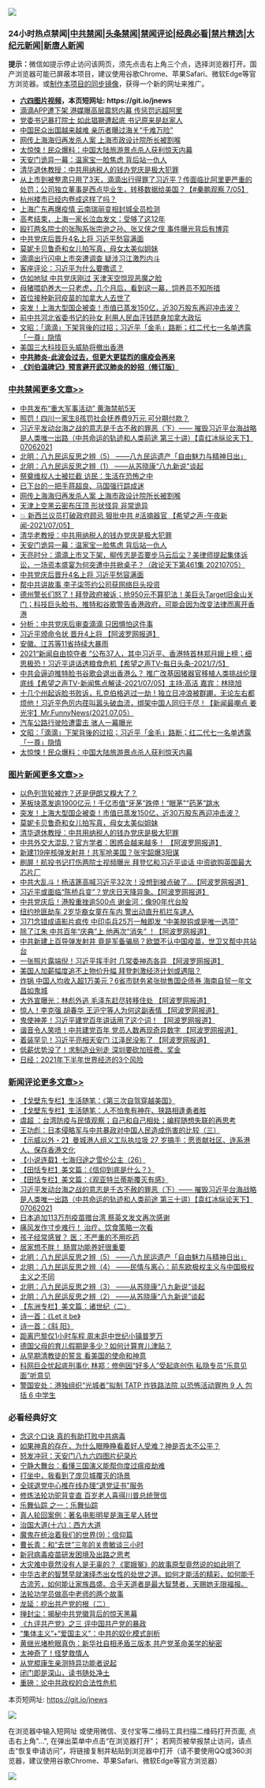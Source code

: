 ![](https://raw.githubusercontent.com/fqnews/bnews/master/64photo/fqnews-qr.jpg)

<div id="tt">
<h3>24小时热点禁闻|<a href="#%E4%B8%AD%E5%85%B1%E7%A6%81%E9%97%BB%E6%9B%B4%E5%A4%9A%E6%96%87%E7%AB%A0">中共禁闻</a>|<a href="#%E5%9B%BE%E7%89%87%E6%96%B0%E9%97%BB%E6%9B%B4%E5%A4%9A%E6%96%87%E7%AB%A0">头条禁闻</a>|<a href="#%E6%96%B0%E9%97%BB%E8%AF%84%E8%AE%BA%E6%9B%B4%E5%A4%9A%E6%96%87%E7%AB%A0">禁闻评论|<a href="#%E5%BF%85%E7%9C%8B%E7%BB%8F%E5%85%B8%E5%A5%BD%E6%96%87">经典必看|<a href="/video.md#%E7%A6%81%E7%89%87%E7%B2%BE%E9%80%89">禁片精选</a>|<a href="https://github.com/fqnews/djy/blob/master/gb/nf1351518.md#1">大纪元新闻</a>|<a href="https://github.com/fqnews/ntdtv/blob/master/gb/prog204.md#1">新唐人新闻</a></h3>
<div><b>提示：</b>微信如提示停止访问该网页，须先点击右上角三个点，选择浏览器打开。国产浏览器可能已屏蔽本项目，建议使用谷歌Chrome、苹果Safari、微软Edge等官方浏览器。或<a href="https://github.com/fqnews/bnews/blob/master/%E5%88%B6%E4%BD%9Cgit%E7%A6%81%E9%97%BB%E9%95%9C%E5%83%8F.md">制作本项目的同步镜像</a>，获得一个新的网址来推广。</div>
<ul>
<li><b><a href="http://d1.bdrive.tk/64.mp4" target="_blank">六四图片视频</a>，本页短网址: https://git.io/jnews</b></li>
<li><a href="/cbnews/20210705/1580977.md">滴滴APP遭下架 港媒曝高层震怒内幕 传惩罚远超阿里</a></li>
<li><a href="/cnnews/20210705/1581018.md">党委书记暴打院士 如此猖獗遭起底 书记原来是赵家人</a></li>
<li><a href="/cnnews/20210706/1581117.md">中国民众出国越来越难 亲历者曝过海关“千难万险”</a></li>
<li><a href="/cbnews/20210706/1581524.md">网传上海海归再发杀人案 上海市政设计院所长被割喉</a></li>
<li><a href="/cbnews/20210706/1581223.md">太惊悚！民众爆料：中国大陆旅游景点杀人获利惊天内幕</a></li>
<li><a href="/cbnews/20210706/1581435.md">天安门诡异一幕：温家宝一脸焦虑 背后站一仇人</a></li>
<li><a href="/topimagenews/20210705/1580992.md">清华退休教授：中共用纳税人的钱办党庆是极大犯罪</a></li>
<li><a href="/bannedvideo/20210706/1581210.md">从上市到被整肃只用了3天，滴滴出行得罪了习近平？传面临比阿里更严重的处罚；公司独立董事是西点毕业生，转移数据给美国？【#秦鹏观察 7/05】</a></li>
<li><a href="/ssgc/20210705/1580986.md">杭州楼市已经内卷成这样了吗？</a></li>
<li><a href="/cbnews/20210705/1581086.md">上海广东再爆疫情 云南瑞丽变相封城全员检测</a></li>
<li><a href="/cnnews/20210706/1581257.md">高考结束，上海一家长泣血发文：受够了这12年</a></li>
<li><a href="/baitai/20210706/1581380.md">殴打两名院士的张陶系张宗逊之孙、张又侠之侄 事件曝光背后有博弈</a></li>
<li><a href="/cbnews/20210706/1581407.md">中共党庆后晋升4名上将 习近平愁容满面</a></li>
<li><a href="/topimagenews/20210706/1581222.md">莫妮卡贝鲁奇和女儿拍写真，母女太美似姐妹</a></li>
<li><a href="/cbnews/20210705/1581063.md">滴滴出行闪电上市突遭调查 疑涉习江激烈内斗</a></li>
<li><a href="/baitai/20210706/1581159.md">客座评论：习近平为什么要撒谎？</a></li>
<li><a href="/cbnews/20210705/1581015.md">仿如地狱 中共党庆刚过 天津天空惊现恶魔之脸</a></li>
<li><a href="/funmedia/20210706/1581241.md">母猪喂奶养大一只老虎，几个月后，看到这一幕，饲养员不知所措</a></li>
<li><a href="/cnnews/20210706/1581181.md">首位接种新冠疫苗的加拿大人去世了</a></li>
<li><a href="/topimagenews/20210706/1581505.md">突发！上海大型国企被查！市值已蒸发150亿，近30万股东再迎冲击波？</a></li>
<li><a href="/renquan/xgmyd/20210705/1580935.md">前中共河北省委书记的孙女 利用人民血汗钱跻身加拿大政坛</a></li>
<li><a href="/cbnews/20210706/1581239.md">文昭：「滴滴」下架背後的过招；习近平「金毛」路断；红二代七一名单透露「一尊」隐情</a></li>
<li><a href="/cnnews/hknews/20210706/1581177.md">美国三大科技巨头威胁将撤出香港</a></li>
<li><b><a href="/comments/20200211/1275071.md" target="_blank">中共肺炎-此波会过去，但更大更猛烈的瘟疫会再来</a></b></li>
<li><b><a href="/comments/20200207/1272816.md" target="_blank">《刘伯温碑记》预言避开武汉肺炎的妙招（修订版）</a></b></li>
</ul>
</div>

<div class="catlist">
<h3><a href="/cbnews/" target="_blank">中共禁闻</a><span><a href="/cbnews/" target="_blank" rel="nofollow">更多文章>></a></span></h3>
<ul>
<li><a href="/cbnews/20210706/1581613.md" target="_blank">中共发布“重大军事活动” 黄海禁航5天</a></li>
<li><a href="/cbnews/20210706/1581612.md" target="_blank">照罚！四川一家生8孩罚社会抚养费9万元 可分期付款？</a></li>
<li><a href="/comments/20210706/1581604.md" target="_blank">习近平发动台海之战的意志是千古不赦的罪恶（下）—— 摧毁习近平台海战略是人类唯一出路（中共命运的轨迹和人类前途  第三十讲）【袁红冰纵论天下】 07062021</a></li>
<li><a href="/comments/20210706/1581589.md" target="_blank">北明：八九民运反思之辨（5） ——八九民运遗产「自由魅力与精神日出」</a></li>
<li><a href="/cbnews/20210706/1581574.md" target="_blank">北明：八九民运反思之辨（1） ——从苏晓康“八九新说”谈起</a></li>
<li><a href="/cbnews/20210706/1581563.md" target="_blank">祭奠维权人士被拦截 访民：生活在恐怖之中</a></li>
<li><a href="/cbnews/20210706/1581553.md" target="_blank">已下台的一把手蒋超良、马国强行踪成迷</a></li>
<li><a href="/cbnews/20210706/1581524.md" target="_blank">网传上海海归再发杀人案 上海市政设计院所长被割喉</a></li>
<li><a href="/cbnews/20210706/1581507.md" target="_blank">天津上空黑云密布压顶 形状怪异 非常诡异</a></li>
<li><a href="/comments/20210706/1581450.md" target="_blank">💥 新西兰议员打破政府顾忌 狠批中共 #活摘器官 【希望之声-午夜新闻-2021/07/05】</a></li>
<li><a href="/cbnews/20210706/1581444.md" target="_blank">清华老教授：中共用纳税人的钱办党庆是极大犯罪</a></li>
<li><a href="/cbnews/20210706/1581435.md" target="_blank">天安门诡异一幕：温家宝一脸焦虑 背后站一仇人</a></li>
<li><a href="/cbnews/20210706/1581433.md" target="_blank">天亮时分：滴滴上市又下架，柳传志是否要步马云后尘？美律师提起集体诉讼，一场资本盛宴为何突遭中共掀桌子？（政论天下第461集 20210705）</a></li>
<li><a href="/cbnews/20210706/1581407.md" target="_blank">中共党庆后晋升4名上将 习近平愁容满面</a></li>
<li><a href="/cbnews/20210706/1581406.md" target="_blank">帮中共讲故事 李子柒签约公司获网络巨头投资</a></li>
<li><a href="/comments/20210706/1581383.md" target="_blank">德州警长们怒了！拜登政府被诉；抢950元不算犯法！美巨头Target旧金山关门；科技巨头脸书、推特和谷歌警告香港政府，可能会因为改变法律而离开香港</a></li>
<li><a href="/cbnews/20210706/1581368.md" target="_blank">分析：中共党庆后审查滴滴 只因惧怕这件事</a></li>
<li><a href="/cbnews/20210706/1581367.md" target="_blank">习近平颁命令状 晋升4上将 【阿波罗网报道】</a></li>
<li><a href="/cbnews/20210706/1581316.md" target="_blank">安徽、江苏等11省持续大暴雨</a></li>
<li><a href="/comments/20210706/1581263.md" target="_blank">2021“新闻自由掠夺者 ”公布37人，其中习近平、香港特首林郑月娥上榜；细思极恐！习近平讲话透粮食危机【希望之声TV-每日头条-2021/7/5】</a></li>
<li><a href="/comments/20210706/1581250.md" target="_blank">中共会逼迫推特脸书谷歌会退出香港么？ 推广改基因猪器官移植人类挑战伦理底线【希望之声TV-新闻焦点解读-2021/07/05】主持:高洁  嘉宾：林晓旭</a></li>
<li><a href="/comments/20210706/1581243.md" target="_blank">十几个州起诉脸书败诉，扎克伯格逃过一劫！独立日冲浪被群謿，无论左右都烦他！习近平色厉内荏叫嚣头破血流，绑架中国人同归于尽！【新闻最嘲点 姜光宇】Mr.FunnyNews(2021.07.05）‬</a></li>
<li><a href="/cbnews/20210706/1581240.md" target="_blank">汽车公路行驶险遭雷击 骇人一幕曝光</a></li>
<li><a href="/cbnews/20210706/1581239.md" target="_blank">文昭：「滴滴」下架背後的过招；习近平「金毛」路断；红二代七一名单透露「一尊」隐情</a></li>
<li><a href="/cbnews/20210706/1581223.md" target="_blank">太惊悚！民众爆料：中国大陆旅游景点杀人获利惊天内幕</a></li>

</ul>
</div>
<div class="catlist">
<h3><a href="/topimagenews/" target="_blank">图片新闻</a><span><a href="/topimagenews/" target="_blank" rel="nofollow">更多文章>></a></span></h3>
<ul>
<li><a href="/topimagenews/20210706/1581523.md" target="_blank">以色列货轮被炸？还是伊朗又糗大了？</a></li>
<li><a href="/topimagenews/20210706/1581506.md" target="_blank">茅板块蒸发逾1900亿元！千亿市值“牙茅”跌停！“眼茅”“药茅”跳水</a></li>
<li><a href="/topimagenews/20210706/1581505.md" target="_blank">突发！上海大型国企被查！市值已蒸发150亿，近30万股东再迎冲击波？</a></li>
<li><a href="/topimagenews/20210706/1581222.md" target="_blank">莫妮卡贝鲁奇和女儿拍写真，母女太美似姐妹</a></li>
<li><a href="/topimagenews/20210705/1580992.md" target="_blank">清华退休教授：中共用纳税人的钱办党庆是极大犯罪</a></li>
<li><a href="/topimagenews/20210705/1580819.md" target="_blank">中共外交大混乱？官方学者：困惑会越来越多！ 【阿波罗网报道】</a></li>
<li><a href="/topimagenews/20210705/1580483.md" target="_blank">新建119座核弹发射井！共军呛美国？张宇韶爆3阳谋</a></li>
<li><a href="/topimagenews/20210704/1580353.md" target="_blank">刷屏！航投书记打伤两院士视频曝光 拜登忆和习近平谈话 中资欲购英国最大芯片厂</a></li>
<li><a href="/topimagenews/20210704/1580198.md" target="_blank">中共大乱斗！杨洁篪高喊习近平32次！没想到被点破了&#8230;【阿波罗网报道】</a></li>
<li><a href="/topimagenews/20210704/1580090.md" target="_blank">习近平或面临“陈桥兵变”？党庆日天降异象。【阿波罗网报道】</a></li>
<li><a href="/topimagenews/20210704/1579925.md" target="_blank">中共党庆后！港股重挫逾500点 谢金河：像90年代台股</a></li>
<li><a href="/topimagenews/20210704/1579885.md" target="_blank">纽约抢匪劫车 2岁华裔女童在车内 警出动直升机拦车逮人</a></li>
<li><a href="/topimagenews/20210703/1579780.md" target="_blank">习71念错成语影片疯传 中印屯兵25万一触即发 “中美脱钩或是唯一选项”</a></li>
<li><a href="/topimagenews/20210703/1579613.md" target="_blank">除了江朱 中共百年“庆典”上 他再次“消失” ！【阿波罗网报道】</a></li>
<li><a href="/topimagenews/20210702/1579216.md" target="_blank">中共新建上百导弹发射井 竟是军备骗局？欧盟不认中国疫苗，世卫又帮中共站台</a></li>
<li><a href="/topimagenews/20210702/1578867.md" target="_blank">一张照片露端倪！习近平挥手时 几常委神态各异 【阿波罗网报道】</a></li>
<li><a href="/topimagenews/20210702/1578533.md" target="_blank">美国人加薪幅度追不上物价升幅 拜登刺激经济计划或遇阻？</a></li>
<li><a href="/topimagenews/20210701/1578374.md" target="_blank">炸锅 中国人均收入超1万美元？6省市财务紧张抛售国企债券 海南自贸一年文昌如鬼城</a></li>
<li><a href="/topimagenews/20210701/1578148.md" target="_blank">大外宣曝光：林彪外逃 毛泽东赶尽转移住处 【阿波罗网报道】</a></li>
<li><a href="/topimagenews/20210701/1578123.md" target="_blank">惊人！李克强 胡春华 王沪宁等人为何这副表情 【阿波罗网报道】</a></li>
<li><a href="/topimagenews/20210701/1578104.md" target="_blank">鬼使神差！习近平建党百年讲话用了这个词！ 【阿波罗网报道】</a></li>
<li><a href="/topimagenews/20210701/1578070.md" target="_blank">谐音令人笑喷！中共建党百年 党员人数再现奇异数字 【阿波罗网报道】</a></li>
<li><a href="/topimagenews/20210701/1577976.md" target="_blank">着装罕见！习近平亮相天安门 江泽民没影了 【阿波罗网报道】</a></li>
<li><a href="/topimagenews/20210701/1577804.md" target="_blank">低薪优势没了！求制造业别走 深圳要砍加班费、奖金</a></li>
<li><a href="/topimagenews/20210701/1577795.md" target="_blank">日经：2021年下半年世界经济的3个风险</a></li>

</ul>
</div>
<div class="catlist">
<h3><a href="/comments/" target="_blank">新闻评论</a><span><a href="/comments/" target="_blank" rel="nofollow">更多文章>></a></span></h3>
<ul>
<li><a href="/comments/20210706/1581652.md" target="_blank">【戈壁东专栏】生活随笔：《第三次自驾穿越美国》</a></li>
<li><a href="/comments/20210706/1581651.md" target="_blank">【戈壁东专栏】生活随笔：人不怕鬼有神在、狭路相逢勇者胜</a></li>
<li><a href="/comments/20210706/1581650.md" target="_blank">虞超 ：台湾防疫与民情观察；自己和自己相处；编程随想失联的再思考</a></li>
<li><a href="/comments/20210706/1581643.md" target="_blank">王功彪：日本侵略军与中共暴政对中国人民造成伤害的比较（三）</a></li>
<li><a href="/comments/20210706/1581611.md" target="_blank">【示威以外・2】曼城港人组义工队执垃圾 27 岁搞手：愿贡献社区、连系港人、保存香港文化</a></li>
<li><a href="/comments/20210706/1581609.md" target="_blank">【小说连载】七海归途之雪伦公主（26）</a></li>
<li><a href="/comments/20210706/1581607.md" target="_blank">【田恬专栏】美文篇：《信仰到底是什么？》</a></li>
<li><a href="/comments/20210706/1581605.md" target="_blank">【田恬专栏】美文篇：《观亚特兰蒂斯覆灭有感》</a></li>
<li><a href="/comments/20210706/1581604.md" target="_blank">习近平发动台海之战的意志是千古不赦的罪恶（下）—— 摧毁习近平台海战略是人类唯一出路（中共命运的轨迹和人类前途  第三十讲）【袁红冰纵论天下】 07062021</a></li>
<li><a href="/comments/20210706/1581599.md" target="_blank">日本追加113万剂疫苗赠台湾 蔡英文发文再次感谢</a></li>
<li><a href="/comments/20210706/1581598.md" target="_blank">痛风发作寸步难行！ 治疗、饮食策略一次看</a></li>
<li><a href="/comments/20210706/1581597.md" target="_blank">孩子经常感冒？ 医：不严重的不用吃药</a></li>
<li><a href="/comments/20210706/1581596.md" target="_blank">居家想不胖！ 肠胃功能养好很重要</a></li>
<li><a href="/comments/20210706/1581589.md" target="_blank">北明：八九民运反思之辨（5） ——八九民运遗产「自由魅力与精神日出」</a></li>
<li><a href="/comments/20210706/1581583.md" target="_blank">北明：八九民运反思之辨（4） ——民情与离心：前东欧极权主义与中国极权主义之不同</a></li>
<li><a href="/comments/20210706/1581582.md" target="_blank">北明：八九民运反思之辨（3） ——从苏晓康“八九新说”谈起</a></li>
<li><a href="/comments/20210706/1581580.md" target="_blank">北明：八九民运反思之辨（2） ——从苏晓康“八九新说”谈起</a></li>
<li><a href="/comments/20210706/1581567.md" target="_blank">【东洲专栏】美文篇：诸世纪〈二〉</a></li>
<li><a href="/comments/20210706/1581565.md" target="_blank">诗一首：《Let it be》</a></li>
<li><a href="/comments/20210706/1581564.md" target="_blank">诗一首：《斜 阳》</a></li>
<li><a href="/comments/20210706/1581559.md" target="_blank">距离巴黎仅1小时车程 周末逛中世纪小镇普罗万</a></li>
<li><a href="/comments/20210706/1581558.md" target="_blank">德国父母的育儿假期是多少？如何计算育儿津贴？</a></li>
<li><a href="/comments/20210706/1581539.md" target="_blank">从早期清教徒的誓言 看美国的使命和神意</a></li>
<li><a href="/comments/20210706/1581531.md" target="_blank">科网巨企忧起底刑事化 林郑：修例因“好多人”受起底创伤 私隐专员“乐意见面”听意见</a></li>
<li><a href="/comments/20210706/1581530.md" target="_blank">警国安处：港独组织“光城者”拟制 TATP 炸铁路法院 以恐怖活动罪拘 9 人 包括 6 中学生</a></li>

</ul>
</div>

<div class="catlist">
<h3>必看经典好文</h3>
<ul>
<li><a href="/comments/20200707/1357090.md" target="_blank">念这个口诀 真的有助打败中共病毒</a></li>
<li><a href="/comments/20200623/1346844.md" target="_blank">如果神真的存在，为什么眼睁睁看着好人受难？神是否太不公平？</a></li>
<li><a href="/comments/20200604/783200.md" target="_blank">怒发冲冠：天安门八九六四图片纪录片</a></li>
<li><a href="/comments/20200527/1273654.md" target="_blank">宁静大舞台：看懂三国演义能帮你度过瘟疫劫难</a></li>
<li><a href="/comments/20201015/1414242.md" target="_blank">打坐中，我看到了庞贝城覆灭的场景</a></li>
<li><a href="/cbnews/20200819/1382346.md" target="_blank">全球退党中心推在线办理“退党证书”服务</a></li>
<li><a href="/comments/20210312/1502969.md" target="_blank">修炼法轮功驼背变直 百岁老人喜得川普总统贺信</a></li>
<li><a href="/tculture/20170710/789533.md" target="_blank">乐舞仙踪 之一：乐舞仙踪</a></li>
<li><a href="/comments/20200523/1332915.md" target="_blank">真人轮回案例：著名电影明星是海王星人转世</a></li>
<li><a href="/comments/20201110/1428663.md" target="_blank">治国大道(十六)：西方大道</a></li>
<li><a href="/topimagenews/20180529/949649.md" target="_blank">魔鬼在统治着我们的世界(9)：信仰篇</a></li>
<li><a href="/comments/20050116/727099.md" target="_blank">曹长青：和“去世”三年的关贵敏谈三小时</a></li>
<li><a href="/comments/20200917/1029129.md" target="_blank">新冠病毒疫苗研发困境及出路之思考</a></li>
<li><a href="/lifebaike/20210511/1544066.md" target="_blank">大灾难中竟然没有人是无辜的？《窦娥冤》的故事原型竟然说的如此明了</a></li>
<li><a href="/comments/20210420/1529876.md" target="_blank">中华古老的智慧早就演绎杰出女性的处世之道。如何才能活的精彩，如何能千古流芳，如何能让家族昌盛。合乎天道者是最大智慧者，天赐她无限福报。</a></li>
<li><a href="/comments/20200629/1352533.md" target="_blank">法轮功学员做高中老师的两个故事</a></li>
<li><a href="/comments/20200928/1404653.md" target="_blank">龙延：挖出共产党的根（二）</a></li>
<li><a href="/topimagenews/20170218/694213.md" target="_blank">掸封尘：揭秘中共党徽背后的惊天黑幕</a></li>
<li><a href="/bookonline/20131116/201054.md" target="_blank">《九评共产党》之三 评中国共产党的暴政</a></li>
<li><a href="/comments/20201007/1409565.md" target="_blank">“集体主义”+“爱国主义”：中共的奴化模式剖析</a></li>
<li><a href="/lifebaike/20180921/1001174.md" target="_blank">黄继光堵枪眼真伪：新华社自相矛盾三版本 共产党革命美学的秘密</a></li>
<li><a href="/ccpdope/20200907/1392129.md" target="_blank">太神奇了！怪梦救情人</a></li>
<li><a href="/comments/20210331/1516768.md" target="_blank">从党棍康生亲测特异功能者说起</a></li>
<li><a href="/tculture/20200803/1373949.md" target="_blank">闭门即是深山，读书随处净土</a></li>
<li><a href="/comments/20200705/783271.md" target="_blank">重磅：论中共政权的合法性危机</a></li>

</ul>
</div>

本页短网址: https://git.io/jnews

![](https://raw.githubusercontent.com/fqnews/bnews/master/64photo/fqnews-qr.jpg)

在浏览器中输入短网址 或使用微信、支付宝等二维码工具扫描二维码打开页面, 点击右上角"...", 在弹出菜单中点击“在浏览器打开”； 若网页被举报禁止访问，请点击“恢复申请访问”，将链接复制并粘贴到浏览器中打开（请不要使用QQ或360浏览器，建议使用谷歌Chrome、苹果Safari、微软Edge等官方浏览器）

![](https://raw.githubusercontent.com/fqnews/bnews/master/64photo/wx.jpg)